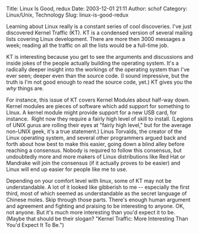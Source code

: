 Title: Linux Is Good, redux
Date: 2003-12-01 21:11
Author: schof
Category: Linux/Unix, Technology
Slug: linux-is-good-redux

Learning about Linux really is a constant series of cool discoveries.
I've just discovered Kernel Traffic (KT). KT is a condensed version of
several mailing lists covering Linux development. There are more then
3000 messages a week; reading all the traffic on all the lists would be
a full-time job.

KT is interesting because you get to see the arguments and discussions
and inside jokes of the people actually building the operating system.
It's a radically deeper insight into the workings of the operating
system than I've ever seen; deeper even than the source code. (I sound
impressive, but the truth is I'm not good enough to read the source
code, yet.) KT gives you the *why* things are.

For instance, this issue of KT covers Kernel Modules about half-way
down. Kernel modules are pieces of software which add support for
something to LInux. A kernel module might provide support for a new USB
card, for instance.  Right now they require a fairly high level of skill
to install. (Legions of UNIX gurus are rolling their eyes at "fairly
high level," but for the average non-UNIX geek, it's a true statement.)
Linus Torvalds, the creator of the Linux operating system, and several
other programmers argued back and forth about how best to make this
easier, going down a blind alley before reaching a consensus. Nobody is
required to follow this consensus, but undoubtedly more and more makers
of Linux distributions like Red Hat or Mandrake will join the consensus
(if it actually proves to be easier) and Linux will end up easier for
people like me to use.

Depending on your comfort level with linux, some of KT may not be
understandable. A lot of it looked like gibberish to me -- especially
the first third, most of which seemed as understandable as the secret
language of Chinese moles. Skip through those parts. There's enough
human argument and agreement and fighting and praising to be interesting
to anyone. OK, not anyone. But it's much more interesting than you'd
expect it to be. (Maybe that should be their slogan? "Kernel Traffic:
More Interesting Than You'd Expect It To Be.")

